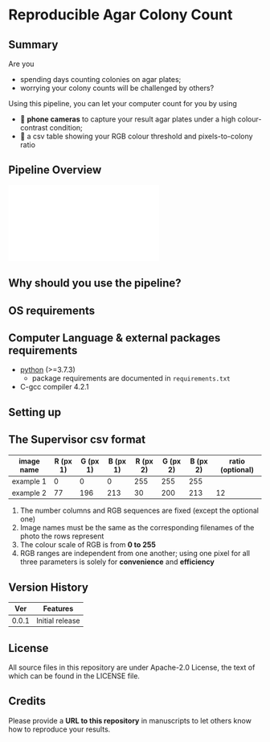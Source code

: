 # Reproducible Agar Colony Count

## Summary

Are you

- spending days counting colonies on agar plates;
- worrying your colony counts will be challenged by others?

Using this pipeline, you can let your computer count for you by using

- :iphone: **phone cameras** to capture your result agar plates under a high colour-contrast condition;
- :memo: a csv table showing your RGB colour threshold and pixels-to-colony ratio

## Pipeline Overview

![pipeline](/img/pipeline.pdf)

## Why should you use the pipeline?

## OS requirements

## Computer Language & external packages requirements
- [python](https://www.python.org/) (>=3.7.3)
    - package requirements are documented in `requirements.txt`
- C-gcc compiler 4.2.1

## Setting up

## The Supervisor csv format
image name | R (px 1) | G (px 1) | B (px 1) | R (px 2) | G (px 2) | B (px 2) | ratio (optional)
--- | --- | --- | --- | --- | --- | --- | ---
example 1 | 0 | 0 | 0 | 255 | 255 | 255 |
example 2 | 77 | 196 | 213 | 30 | 200 | 213 | 12

1. The number columns and RGB sequences are fixed (except the optional one)
0. Image names must be the same as the corresponding filenames of the photo the rows represent
0. The colour scale of RGB is from **0 to 255**
0. RGB ranges are independent from one another; using one pixel for all three parameters is solely for **convenience** and **efficiency**

## Version History
Ver | Features
--- | ---
0.0.1 | Initial release

## License

All source files in this repository are under Apache-2.0 License, the text of which can be found in the LICENSE file.

## Credits
Please provide a **URL to this repository** in manuscripts to let others know how to reproduce your results.
